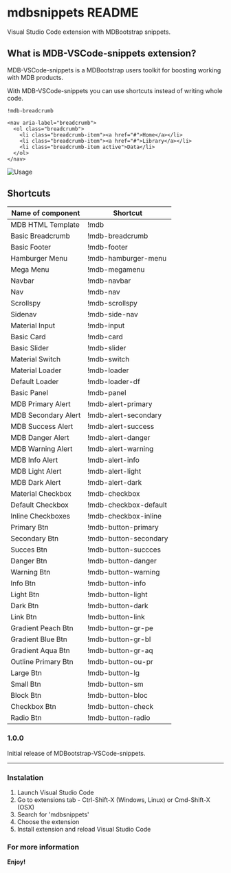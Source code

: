 # mdbsnippets README

Visual Studio Code extension with MDBootstrap snippets.

## What is MDB-VSCode-snippets extension?

MDB-VSCode-snippets is a MDBootstrap users toolkit for boosting working with MDB products.

With MDB-VSCode-snippets you can use shortcuts instead of writing whole code.

``` 
!mdb-breadcrumb
```
```
<nav aria-label="breadcrumb">
  <ol class="breadcrumb">
    <li class="breadcrumb-item"><a href="#">Home</a></li>
    <li class="breadcrumb-item"><a href="#">Library</a></li>
    <li class="breadcrumb-item active">Data</li>
  </ol>
</nav>
```

![Usage](https://github.com/mdbootstrap/MDB-VSCode-snippets/blob/master/image/usage.gif)

## Shortcuts
Name of component | Shortcut
------------ | -------------
MDB HTML Template | !mdb
Basic Breadcrumb | !mdb-breadcrumb
Basic Footer | !mdb-footer
Hamburger Menu | !mdb-hamburger-menu
Mega Menu | !mdb-megamenu
Navbar | !mdb-navbar
Nav | !mdb-nav
Scrollspy | !mdb-scrollspy
Sidenav | !mdb-side-nav
Material Input | !mdb-input
Basic Card | !mdb-card
Basic Slider | !mdb-slider
Material Switch | !mdb-switch
Material Loader | !mdb-loader
Default Loader |  !mdb-loader-df
Basic Panel | !mdb-panel
MDB Primary Alert | !mdb-alert-primary
MDB Secondary Alert | !mdb-alert-secondary
MDB Success Alert | !mdb-alert-success
MDB Danger Alert | !mdb-alert-danger
MDB Warning Alert | !mdb-alert-warning
MDB Info Alert | !mdb-alert-info
MDB Light Alert | !mdb-alert-light
MDB Dark Alert | !mdb-alert-dark
Material Checkbox | !mdb-checkbox
Default Checkbox | !mdb-checkbox-default
Inline Checkboxes | !mdb-checkbox-inline
Primary Btn | !mdb-button-primary
Secondary Btn | !mdb-button-secondary
Succes Btn | !mdb-button-succces
Danger Btn | !mdb-button-danger
Warning Btn | !mdb-button-warning
Info Btn | !mdb-button-info
Light Btn | !mdb-button-light
Dark Btn | !mdb-button-dark
Link Btn | !mdb-button-link
Gradient Peach Btn | !mdb-button-gr-pe
Gradient Blue Btn | !mdb-button-gr-bl
Gradient Aqua Btn | !mdb-button-gr-aq
Outline Primary Btn | !mdb-button-ou-pr
Large Btn | !mdb-button-lg
Small Btn | !mdb-button-sm
Block Btn | !mdb-button-bloc
Checkbox Btn | !mdb-button-check
Radio Btn | !mdb-button-radio

### 1.0.0

Initial release of MDBootstrap-VSCode-snippets.

-----------------------------------------------------------------------------------------------------------

### Instalation 
1. Launch Visual Studio Code
2. Go to extensions tab - Ctrl-Shift-X (Windows, Linux) or Cmd-Shift-X (OSX)
3. Search for 'mdbsnippets'
4. Choose the extension
5. Install extension and reload Visual Studio Code

### For more information

**Enjoy!**
